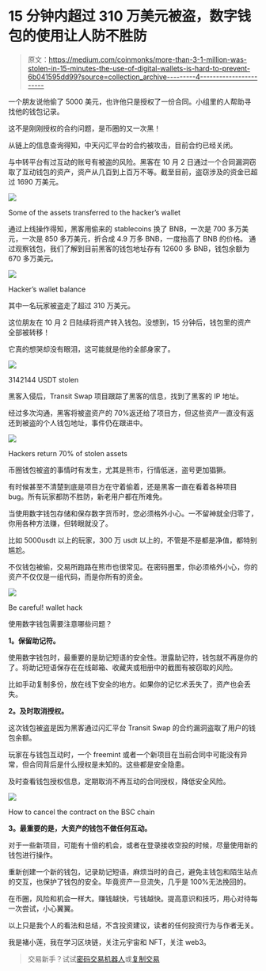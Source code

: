 # 15 分钟内超过 310 万美元被盗，数字钱包的使用让人防不胜防

> 原文：<https://medium.com/coinmonks/more-than-3-1-million-was-stolen-in-15-minutes-the-use-of-digital-wallets-is-hard-to-prevent-6b041595dd99?source=collection_archive---------4----------------------->

一个朋友说他偷了 5000 美元，也许他只是授权了一份合同。小组里的人帮助寻找他的钱包记录。

这不是刚刚授权的合约问题，是币圈的又一次黑！

从链上的信息查询得知，中天闪汇平台的合约被攻击，目前合约已经关闭。

与中转平台有过互动的账号有被盗的风险。黑客在 10 月 2 日通过一个合同漏洞窃取了互动钱包的资产，资产从几百到上百万不等。截至目前，盗窃涉及的资金已超过 1690 万美元。

![](img/68e6a65dd511b685c57156c1fe73a56a.png)

Some of the assets transferred to the hacker’s wallet

通过上线操作得知，黑客用偷来的 stablecoins 换了 BNB，一次是 700 多万美元，一次是 850 多万美元，折合成 4.9 万多 BNB，一度抬高了 BNB 的价格。
通过观察钱包，我们了解到目前黑客的钱包地址存有 12600 多 BNB，钱包余额为 670 多万美元。

![](img/d870a0e6cafa6bb03b853973c622e4de.png)

Hacker’s wallet balance

其中一名玩家被盗走了超过 310 万美元。

这位朋友在 10 月 2 日陆续将资产转入钱包。没想到，15 分钟后，钱包里的资产全部被转移！

它真的想哭却没有眼泪，这可能就是他的全部身家了。

![](img/dc5dc33cf2cce0e92b120872798a6f12.png)

3142144 USDT stolen

黑客入侵后，Transit Swap 项目跟踪了黑客的信息，找到了黑客的 IP 地址。

经过多次沟通，黑客将被盗资产的 70%返还给了项目方，但这些资产一直没有返还到被盗的个人钱包地址，事件仍在跟进中。

![](img/2ada23af2aa37cd81728b3ccb096e437.png)

Hackers return 70% of stolen assets

币圈钱包被盗的事情时有发生，尤其是熊市，行情低迷，盗号更加猖獗。

有时候甚至不清楚到底是项目方在守着偷着，还是黑客一直在看着各种项目 bug。所有玩家都防不胜防，新老用户都在所难免。

当使用数字钱包存储和保存数字货币时，您必须格外小心。一不留神就全归零了，你用各种方法赚，但转眼就没了。

比如 5000usdt 以上的玩家，300 万 usdt 以上的，不管是不是都是净值，都特别尴尬。

不仅钱包被偷，交易所跑路在熊市也很常见。在密码圈里，你必须格外小心，你的资产不仅仅是一组代码，而是你所有的资金。

![](img/a5f5dfa644a69ecc4a0582be4efe2a41.png)

Be careful! wallet hack

使用数字钱包需要注意哪些问题？

**1。保留助记符。**

使用数字钱包时，最重要的是助记短语的安全性。泄露助记符，钱包就不再是你的了。将助记短语保存在在线邮箱、收藏夹或相册中的截图有被窃取的风险。

比如手动复制多份，放在线下安全的地方。如果你的记忆术丢失了，资产也会丢失。

**2。及时取消授权。**

这次钱包被盗是因为黑客通过闪汇平台 Transit Swap 的合约漏洞盗取了用户的钱包余额。

玩家在与钱包互动时，一个 freemint 或者一个新项目在当前合同中可能没有异常，但合同背后是什么授权是未知的。这些都是安全隐患。

及时查看钱包授权信息，定期取消不再互动的合同授权，降低安全风险。

![](img/d221264c650f591b4d3041e53d5a4ecb.png)

How to cancel the contract on the BSC chain

**3。最重要的是，大资产的钱包不做任何互动。**

对于一些新项目，可能有十倍的机会，或者在登录接收空投的时候，尽量使用新的钱包进行操作。

重新创建一个新的钱包，记录助记短语，麻烦当时的自己，避免主钱包和陌生站点的交互，也保护了钱包的安全。毕竟资产一旦流失，几乎是 100%无法挽回的。

在币圈，风险和机会一样大。赚钱越快，亏钱越快。提高意识和技巧，用心对待每一次尝试，小心翼翼。

以上只是我个人的看法和总结，不含投资建议，读者的任何投资行为与作者无关。

我是褚小莲，我在学习区块链，关注元宇宙和 NFT，关注 web3。

> 交易新手？试试[密码交易机器人](/coinmonks/crypto-trading-bot-c2ffce8acb2a)或[复制交易](/coinmonks/top-10-crypto-copy-trading-platforms-for-beginners-d0c37c7d698c)
